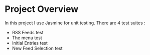 # Project Overview


In this project I use Jasmine for unit testing. There are 4 test suites : 
- RSS Feeds test
- The menu test 
- Initial Entries test
- New Feed Selection test
